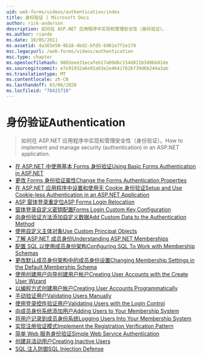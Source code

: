 ```yaml
---
uid: web-forms/videos/authentication/index
title: 身份验证 | Microsoft Docs
author: rick-anderson
description: 如何在 ASP.NET 应用程序中实现和管理安全性（身份验证）。
ms.author: riande
ms.date: 10/05/2011
ms.assetid: 4a365e58-9b18-4bd2-bfd5-6981e7f2e179
msc.legacyurl: /web-forms/videos/authentication
msc.type: chapter
ms.openlocfilehash: 9802eee31ecafeb17a09d6c154d811b3d0bb01de
ms.sourcegitcommit: e7e91932a6e91a63e2e46417626f39d6b244a3ab
ms.translationtype: MT
ms.contentlocale: zh-CN
ms.lasthandoff: 03/06/2020
ms.locfileid: "78421718"
---
```

# <a name="authentication"></a><span data-ttu-id="452c3-103">身份验证</span><span class="sxs-lookup"><span data-stu-id="452c3-103">Authentication</span></span>

> <span data-ttu-id="452c3-104">如何在 ASP.NET 应用程序中实现和管理安全性（身份验证）。</span><span class="sxs-lookup"><span data-stu-id="452c3-104">How to implement and manage security (authentication) in an ASP.NET application.</span></span>

- [<span data-ttu-id="452c3-105">在 ASP.NET 中使用基本 Forms 身份验证</span><span class="sxs-lookup"><span data-stu-id="452c3-105">Using Basic Forms Authentication in ASP.NET</span></span>](using-basic-forms-authentication-in-aspnet.md)
- [<span data-ttu-id="452c3-106">更改 Forms 身份验证属性</span><span class="sxs-lookup"><span data-stu-id="452c3-106">Change the Forms Authentication Properties</span></span>](how-to-change-the-forms-authentication-properties.md)
- [<span data-ttu-id="452c3-107">在 ASP.NET 应用程序中设置和使用无 Cookie 身份验证</span><span class="sxs-lookup"><span data-stu-id="452c3-107">Setup and Use Cookie-less Authentication in an ASP.NET Application</span></span>](how-to-setup-and-use-cookie-less-authentication-in-an-aspnet-application.md)
- [<span data-ttu-id="452c3-108">ASP 窗体登录重定位</span><span class="sxs-lookup"><span data-stu-id="452c3-108">ASP Forms Login Relocation</span></span>](asp-forms-login-relocation.md)
- [<span data-ttu-id="452c3-109">窗体登录自定义密钥配置</span><span class="sxs-lookup"><span data-stu-id="452c3-109">Forms Login Custom Key Configuration</span></span>](forms-login-custom-key-configuration.md)
- [<span data-ttu-id="452c3-110">向身份验证方法添加自定义数据</span><span class="sxs-lookup"><span data-stu-id="452c3-110">Add Custom Data to the Authentication Method</span></span>](add-custom-data-to-the-authentication-method.md)
- [<span data-ttu-id="452c3-111">使用自定义主体对象</span><span class="sxs-lookup"><span data-stu-id="452c3-111">Use Custom Principal Objects</span></span>](use-custom-principal-objects.md)
- [<span data-ttu-id="452c3-112">了解 ASP.NET 成员身份</span><span class="sxs-lookup"><span data-stu-id="452c3-112">Understanding ASP.NET Memberships</span></span>](understanding-aspnet-memberships.md)
- [<span data-ttu-id="452c3-113">配置 SQL 以使用成员身份架构</span><span class="sxs-lookup"><span data-stu-id="452c3-113">Configuring SQL To Work with Membership Schemas</span></span>](configuring-sql-to-work-with-membership-schemas.md)
- [<span data-ttu-id="452c3-114">更改默认成员身份架构中的成员身份设置</span><span class="sxs-lookup"><span data-stu-id="452c3-114">Changing Membership Settings in the Default Membership Schema</span></span>](changing-membership-settings-in-the-default-membership-schema.md)
- [<span data-ttu-id="452c3-115">使用创建用户向导创建用户帐户</span><span class="sxs-lookup"><span data-stu-id="452c3-115">Creating User Accounts with the Create User Wizard</span></span>](creating-user-accounts-with-the-create-user-wizard.md)
- [<span data-ttu-id="452c3-116">以编程方式创建用户帐户</span><span class="sxs-lookup"><span data-stu-id="452c3-116">Creating User Accounts Programmatically</span></span>](creating-user-accounts-programmatically.md)
- [<span data-ttu-id="452c3-117">手动验证用户</span><span class="sxs-lookup"><span data-stu-id="452c3-117">Validating Users Manually</span></span>](validating-users-manually.md)
- [<span data-ttu-id="452c3-118">使用登录控件验证用户</span><span class="sxs-lookup"><span data-stu-id="452c3-118">Validating Users with the Login Control</span></span>](validating-users-with-the-login-control.md)
- [<span data-ttu-id="452c3-119">向成员身份系统添加用户</span><span class="sxs-lookup"><span data-stu-id="452c3-119">Adding Users to Your Membership System</span></span>](adding-users-to-your-membership-system.md)
- [<span data-ttu-id="452c3-120">将用户记录到成员身份系统</span><span class="sxs-lookup"><span data-stu-id="452c3-120">Logging Users Into Your Membership System</span></span>](logging-users-into-your-membership-system.md)
- [<span data-ttu-id="452c3-121">实现注册验证模式</span><span class="sxs-lookup"><span data-stu-id="452c3-121">Implement the Registration Verification Pattern</span></span>](implement-the-registration-verification-pattern.md)
- [<span data-ttu-id="452c3-122">简单 Web 服务身份验证</span><span class="sxs-lookup"><span data-stu-id="452c3-122">Simple Web Service Authentication</span></span>](simple-web-service-authentication.md)
- [<span data-ttu-id="452c3-123">创建非活动用户</span><span class="sxs-lookup"><span data-stu-id="452c3-123">Creating Inactive Users</span></span>](creating-inactive-users.md)
- [<span data-ttu-id="452c3-124">SQL 注入防御</span><span class="sxs-lookup"><span data-stu-id="452c3-124">SQL Injection Defense</span></span>](sql-injection-defense.md)
